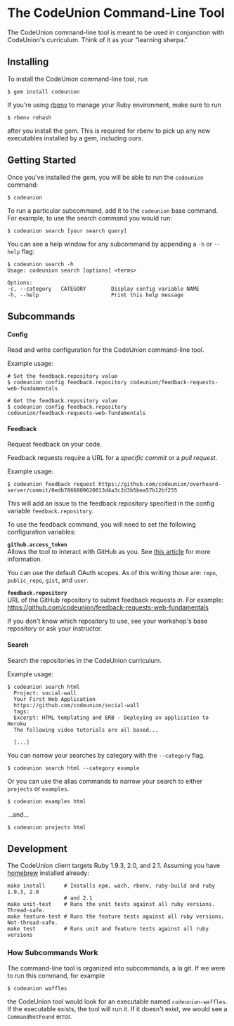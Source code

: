 # The CodeUnion Command-Line Tool

The CodeUnion command-line tool is meant to be used in conjunction with
CodeUnion's curriculum.  Think of it as your "learning sherpa."

## Installing

To install the CodeUnion command-line tool, run

```shell-session
$ gem install codeunion
```

If you're using [rbenv](http://rbenv.org/) to manage your Ruby environment,
make sure to run

```shell-session
$ rbenv rehash
```

after you install the gem.  This is required for rbenv to pick up any new
executables installed by a gem, including ours.

## Getting Started

Once you've installed the gem, you will be able to run the `codeunion` command:

```shell-session
$ codeunion
```

To run a particular subcommand, add it to the `codeunion` base command. For example, to use the search command you would run:

```shell-session
$ codeunion search [your search query]
```

You can see a help window for any subcommand by appending a `-h` or `--help` flag:

```shell-session
$ codeunion search -h
Usage: codeunion search [options] <terms>

Options:
-c, --category   CATEGORY        Display config variable NAME
-h, --help                       Print this help message
```

## Subcommands

#### Config

Read and write configuration for the CodeUnion command-line tool.

Example usage:

```shell-session
# Set the feedback.repository value
$ codeunion config feedback.repository codeunion/feedback-requests-web-fundamentals

# Get the feedback.repository value
$ codeunion config feedback.repository
codeunion/feedback-requests-web-fundamentals
```

#### Feedback

Request feedback on your code.

Feedback requests require a URL for a _specific commit_ or a _pull request_.

Example usage:

```shell-session
$ codeunion feedback request https://github.com/codeunion/overheard-server/commit/0edb7866809620013d4a3c2d3b5bea57b12bf255
```

This will add an issue to the feedback repository specified in the config variable `feedback.repository`.

To use the feedback command, you will need to set the following configuration variables:

**`github.access_token`**<br>
Allows the tool to interact with GitHub as you. See [this article](https://help.github.com/articles/creating-an-access-token-for-command-line-use/) for more information.

You can use the default OAuth scopes. As of this writing those are: `repo`, `public_repo`, `gist`, and `user`.

**`feedback.repository`**<br>
URL of the GitHub repository to submit feedback requests in. For example:  https://github.com/codeunion/feedback-requests-web-fundamentals

If you don't know which repository to use, see your workshop's base repository or ask your instructor.

#### Search

Search the repositories in the CodeUnion curriculum.

Example usage:

```shell-session
$ codeunion search html
  Project: social-wall
  Your First Web Application
  https://github.com/codeunion/social-wall
  tags:
  Excerpt: HTML templating and ERB - Deploying an application to Heroku
  The following video tutorials are all based...

  [...]
```

You can narrow your searches by category with the `--category` flag.


```shell-session
$ codeunion search html --category example
```

Or you can use the alias commands to narrow your search to either `projects` or `examples`.

```shell-session
$ codeunion examples html
```

...and...

```shell-session
$ codeunion projects html
```

## Development

The CodeUnion client targets Ruby 1.9.3, 2.0, and 2.1. Assuming you have
[homebrew](http://brew.sh) installed already:

```
make install      # Installs npm, wach, rbenv, ruby-build and ruby 1.9.3, 2.0
                  # and 2.1
make unit-test    # Runs the unit tests against all ruby versions. Thread-safe.
make feature-test # Runs the feature tests against all ruby versions. Not-thread-safe.
make test         # Runs unit and feature tests against all ruby versions
```

### How Subcommands Work

The command-line tool is organized into subcommands, a la git.  If we were to
run this command, for example

```shell-session
$ codeunion waffles
```

the CodeUnion tool would look for an executable named `codeunion-waffles`.  If
the executable exists, the tool will run it.  If it doesn't exist, we would see
a `CommandNotFound` error.
